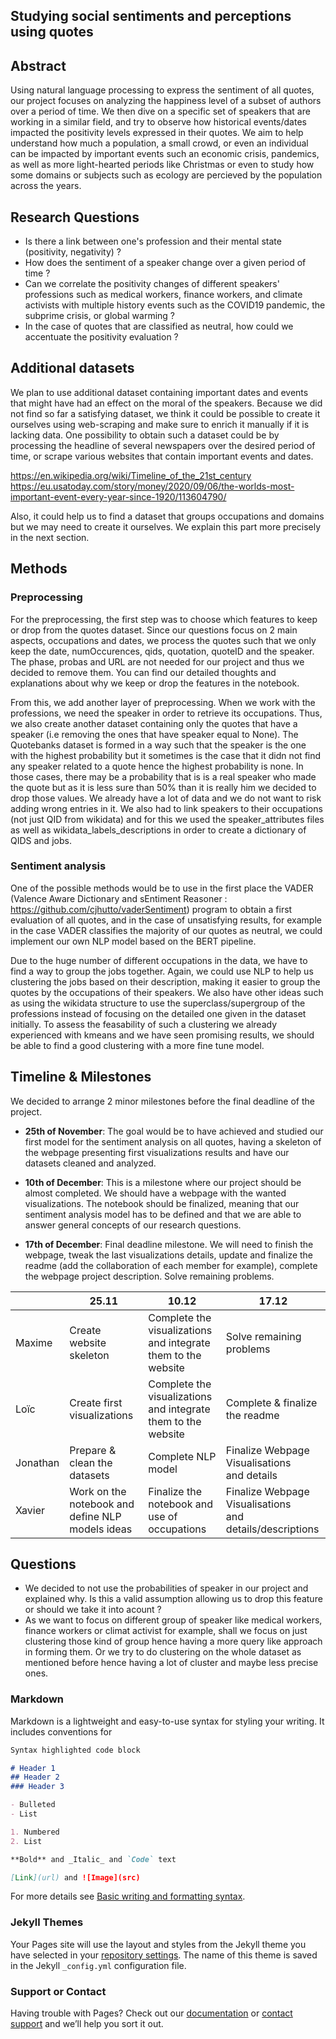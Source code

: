 ## Studying social sentiments and perceptions using quotes

## Abstract

Using natural language processing to express the sentiment of all quotes, our project focuses on analyzing the happiness level of a subset of authors over a period of time. We then dive on a specific set of speakers that are working in a similar field, and try to observe how historical events/dates impacted the positivity levels expressed in their quotes. We aim to help understand how much a population, a small crowd, or even an individual can be impacted by important events such an economic crisis, pandemics, as well as more light-hearted periods like Christmas or even to study how some domains or subjects such as ecology are percieved by the population across the years.

  

## Research Questions

- Is there a link between one's profession and their mental state (positivity, negativity) ?
- How does the sentiment of a speaker change over a given period of time ?
- Can we correlate the positivity changes of different speakers' professions such as medical workers, finance workers, and climate activists with multiple history events such as the COVID19 pandemic, the subprime crisis, or global warming ?
- In the case of quotes that are classified as neutral, how could we accentuate the positivity evaluation ?

  

## Additional datasets

We plan to use additional dataset containing important dates and events that might have had an effect on the moral of the speakers. Because we did not find so far a satisfying dataset, we think it could be possible to create it ourselves using web-scraping and make sure to enrich it manually if it is lacking data. One possibility to obtain such a dataset could be by processing the headline of several newspapers over the desired period of time, or scrape various websites that contain important events and dates.

https://en.wikipedia.org/wiki/Timeline_of_the_21st_century<br/>
https://eu.usatoday.com/story/money/2020/09/06/the-worlds-most-important-event-every-year-since-1920/113604790/

Also, it could help us to find a dataset that groups occupations and domains but we may need to create it ourselves. We explain this part more precisely in the next section.

## Methods

### Preprocessing
For the preprocessing, the first step was to choose which features to keep or drop from the quotes dataset.
Since our questions focus on 2 main aspects, occupations and dates, we process the quotes such that we only keep the date, numOccurences, qids, quotation, quoteID and the speaker.
The phase, probas and URL are not needed for our project and thus we decided to remove them.
You can find our detailed thoughts and explanations about why we keep or drop the features in the notebook.

From this, we add another layer of preprocessing. When we work with the professions, we need the speaker in order to retrieve its occupations. Thus, we also create another dataset containing only the quotes that have a speaker (i.e removing the ones that have speaker equal to None). The Quotebanks dataset is formed in a way such that the speaker is the one with the highest probability but it sometimes is the case that it didn not find any speaker related to a quote hence the highest probability is none. In those cases, there may be a probability that is is a real speaker who made the quote but as it is less sure than 50% than it is really him we decided to drop those values. We already have a lot of data and we do not want to risk adding wrong entries in it.
We also had to link speakers to their occupations (not just QID from wikidata) and for this we used the speaker_attributes files as well as wikidata_labels_descriptions in order to create a dictionary of QIDS and jobs.

### Sentiment analysis
One of the possible methods would be to use in the first place the VADER (Valence Aware Dictionary and sEntiment Reasoner : https://github.com/cjhutto/vaderSentiment) program to obtain a first evaluation of all quotes, and in the case of unsatisfying results, for example in the case VADER classifies the majority of our quotes as neutral,  we could implement our own NLP model based on the BERT pipeline.

Due to the huge number of different occupations in the data, we have to find a way to group the jobs together. Again, we could use NLP to help us clustering the jobs based on their description, making it easier to group the quotes by the occupations of their speakers. We also have other ideas such as using the wikidata structure to use the superclass/supergroup of the professions instead of focusing on the detailed one given in the dataset initially. To assess the feasability of such a clustering we already experienced with kmeans and we have seen promising results, we should be able to find a good clustering with a more fine tune model.

  
## Timeline & Milestones

We decided to arrange 2 minor milestones before the final deadline of the project.

- **25th of November**: The goal would be to have achieved and studied our first model for the sentiment analysis on all quotes, having a skeleton of the webpage presenting first visualizations results and have our datasets cleaned and analyzed.

- **10th of December**: This is a milestone where our project should be almost completed. We should have a webpage with the wanted visualizations. The notebook should be finalized, meaning that our sentiment analysis model has to be defined and that we are able to answer general concepts of our research questions.

- **17th of December**: Final deadline milestone. We will need to finish the webpage, tweak the last visualizations details, update and finalize the readme (add the collaboration of each member for example), complete the webpage project description. Solve remaining problems. 

<div align="center">  
  
| |  25.11 | 10.12  |  17.12 |   
|---|---|---|---|
|  Maxime |  Create website skeleton | Complete the visualizations <br> and integrate them to the website| Solve remaining problems |
|  Loïc |  Create first visualizations| Complete the visualizations <br> and integrate them to the website|  Complete & finalize the readme |
| Jonathan  |   Prepare & clean the datasets |  Complete NLP model |  Finalize Webpage Visualisations <br> and details  |
| Xavier  | Work on the notebook and define NLP models ideas |  Finalize the notebook and use of occupations | Finalize Webpage Visualisations <br> and details/descriptions |

</div>



  
  

## Questions

- We decided to not use the probabilities of speaker in our project and explained why. Is this a valid assumption allowing us to drop this feature or should we take it into acount ?
- As we want to focus on different group of speaker like medical workers, finance workers or climat activist for example, shall we focus on just clustering those kind of group hence having a more query like approach in forming them. Or we try to do clustering on the whole dataset as mentioned before hence having a lot of cluster and maybe less precise ones.

### Markdown

Markdown is a lightweight and easy-to-use syntax for styling your writing. It includes conventions for

```markdown
Syntax highlighted code block

# Header 1
## Header 2
### Header 3

- Bulleted
- List

1. Numbered
2. List

**Bold** and _Italic_ and `Code` text

[Link](url) and ![Image](src)
```

For more details see [Basic writing and formatting syntax](https://docs.github.com/en/github/writing-on-github/getting-started-with-writing-and-formatting-on-github/basic-writing-and-formatting-syntax).

### Jekyll Themes

Your Pages site will use the layout and styles from the Jekyll theme you have selected in your [repository settings](https://github.com/MaximeFth/Abracadabra-website/settings/pages). The name of this theme is saved in the Jekyll `_config.yml` configuration file.

### Support or Contact

Having trouble with Pages? Check out our [documentation](https://docs.github.com/categories/github-pages-basics/) or [contact support](https://support.github.com/contact) and we’ll help you sort it out.
